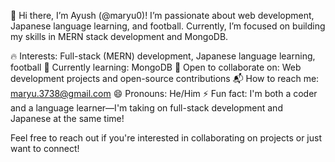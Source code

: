 👋 Hi there, I’m Ayush (@maryu0)!
I’m passionate about web development, Japanese language learning, and football. Currently, I’m focused on building my skills in MERN stack development and MongoDB.

🔥 Interests: Full-stack (MERN) development, Japanese language learning, football
🌱 Currently learning: MongoDB
👯 Open to collaborate on: Web development projects and open-source contributions
📬 How to reach me: maryu.3738@gmail.com
😄 Pronouns: He/Him
⚡ Fun fact: I'm both a coder and a language learner—I'm taking on full-stack development and Japanese at the same time!

Feel free to reach out if you're interested in collaborating on projects or just want to connect!
